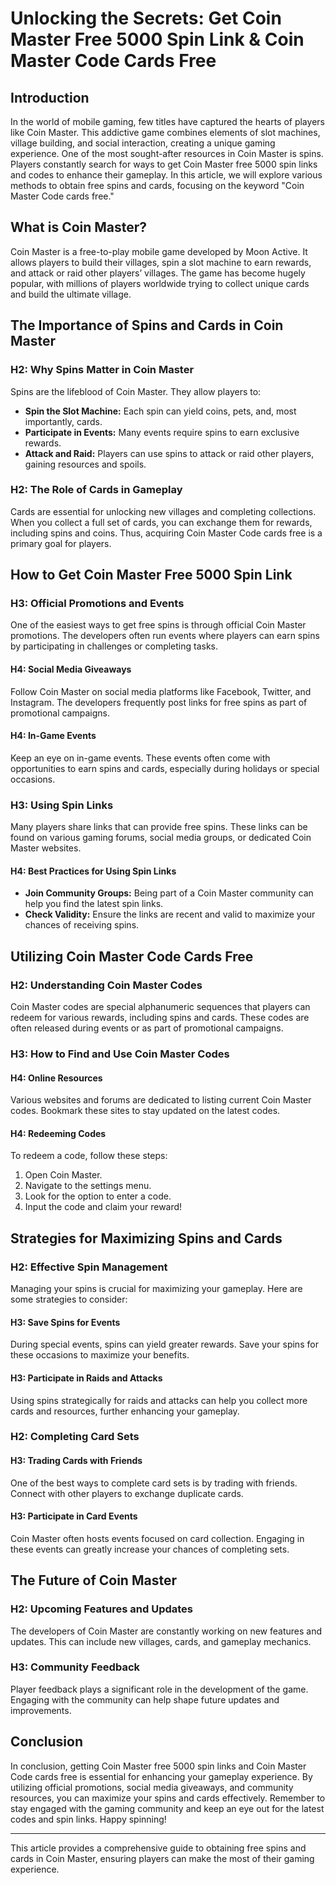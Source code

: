 # Unlocking the Secrets: Get Coin Master Free 5000 Spin Link & Coin Master Code Cards Free

## Introduction

In the world of mobile gaming, few titles have captured the hearts of players like Coin Master. This addictive game combines elements of slot machines, village building, and social interaction, creating a unique gaming experience. One of the most sought-after resources in Coin Master is spins. Players constantly search for ways to get Coin Master free 5000 spin links and codes to enhance their gameplay. In this article, we will explore various methods to obtain free spins and cards, focusing on the keyword "Coin Master Code cards free."

## What is Coin Master?

Coin Master is a free-to-play mobile game developed by Moon Active. It allows players to build their villages, spin a slot machine to earn rewards, and attack or raid other players’ villages. The game has become hugely popular, with millions of players worldwide trying to collect unique cards and build the ultimate village.

## The Importance of Spins and Cards in Coin Master

### H2: Why Spins Matter in Coin Master

Spins are the lifeblood of Coin Master. They allow players to:

- **Spin the Slot Machine:** Each spin can yield coins, pets, and, most importantly, cards.
- **Participate in Events:** Many events require spins to earn exclusive rewards.
- **Attack and Raid:** Players can use spins to attack or raid other players, gaining resources and spoils.

### H2: The Role of Cards in Gameplay

Cards are essential for unlocking new villages and completing collections. When you collect a full set of cards, you can exchange them for rewards, including spins and coins. Thus, acquiring Coin Master Code cards free is a primary goal for players.

## How to Get Coin Master Free 5000 Spin Link

### H3: Official Promotions and Events

One of the easiest ways to get free spins is through official Coin Master promotions. The developers often run events where players can earn spins by participating in challenges or completing tasks.

#### H4: Social Media Giveaways

Follow Coin Master on social media platforms like Facebook, Twitter, and Instagram. The developers frequently post links for free spins as part of promotional campaigns.

#### H4: In-Game Events

Keep an eye on in-game events. These events often come with opportunities to earn spins and cards, especially during holidays or special occasions.

### H3: Using Spin Links

Many players share links that can provide free spins. These links can be found on various gaming forums, social media groups, or dedicated Coin Master websites.

#### H4: Best Practices for Using Spin Links

- **Join Community Groups:** Being part of a Coin Master community can help you find the latest spin links.
- **Check Validity:** Ensure the links are recent and valid to maximize your chances of receiving spins.

## Utilizing Coin Master Code Cards Free

### H2: Understanding Coin Master Codes

Coin Master codes are special alphanumeric sequences that players can redeem for various rewards, including spins and cards. These codes are often released during events or as part of promotional campaigns.

### H3: How to Find and Use Coin Master Codes

#### H4: Online Resources

Various websites and forums are dedicated to listing current Coin Master codes. Bookmark these sites to stay updated on the latest codes.

#### H4: Redeeming Codes

To redeem a code, follow these steps:

1. Open Coin Master.
2. Navigate to the settings menu.
3. Look for the option to enter a code.
4. Input the code and claim your reward!

## Strategies for Maximizing Spins and Cards

### H2: Effective Spin Management

Managing your spins is crucial for maximizing your gameplay. Here are some strategies to consider:

#### H3: Save Spins for Events

During special events, spins can yield greater rewards. Save your spins for these occasions to maximize your benefits.

#### H3: Participate in Raids and Attacks

Using spins strategically for raids and attacks can help you collect more cards and resources, further enhancing your gameplay.

### H2: Completing Card Sets

#### H3: Trading Cards with Friends

One of the best ways to complete card sets is by trading with friends. Connect with other players to exchange duplicate cards.

#### H3: Participate in Card Events

Coin Master often hosts events focused on card collection. Engaging in these events can greatly increase your chances of completing sets.

## The Future of Coin Master

### H2: Upcoming Features and Updates

The developers of Coin Master are constantly working on new features and updates. This can include new villages, cards, and gameplay mechanics.

### H3: Community Feedback

Player feedback plays a significant role in the development of the game. Engaging with the community can help shape future updates and improvements.

## Conclusion

In conclusion, getting Coin Master free 5000 spin links and Coin Master Code cards free is essential for enhancing your gameplay experience. By utilizing official promotions, social media giveaways, and community resources, you can maximize your spins and cards effectively. Remember to stay engaged with the gaming community and keep an eye out for the latest codes and spin links. Happy spinning!

---

This article provides a comprehensive guide to obtaining free spins and cards in Coin Master, ensuring players can make the most of their gaming experience.
